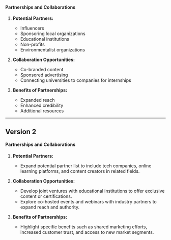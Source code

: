 #### Partnerships and Collaborations

1. **Potential Partners:**

   - Influencers
   - Sponsoring local organizations
   - Educational institutions
   - Non-profits
   - Environmentalist organizations

2. **Collaboration Opportunities:**

   - Co-branded content
   - Sponsored advertising
   - Connecting universities to companies for internships

3. **Benefits of Partnerships:**
   - Expanded reach
   - Enhanced credibility
   - Additional resources
   
---
## Version 2

#### Partnerships and Collaborations

1. **Potential Partners:**
   - Expand potential partner list to include tech companies, online learning platforms, and content creators in related fields.

2. **Collaboration Opportunities:**
   - Develop joint ventures with educational institutions to offer exclusive content or certifications.
   - Explore co-hosted events and webinars with industry partners to expand reach and authority.

3. **Benefits of Partnerships:**
   - Highlight specific benefits such as shared marketing efforts, increased customer trust, and access to new market segments.